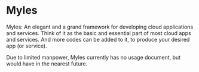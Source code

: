 # Myles

Myles: An elegant and a grand framework for developing cloud applications and services.
	Think of it as the basic and essential part of most cloud apps and services.
	And more codes can be added to it, to produce your desired app (or service).

Due to limited manpower, Myles currently has no usage document, but would have in the
	nearest future.
